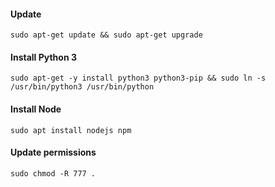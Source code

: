 #### Update
`sudo apt-get update && sudo apt-get upgrade`

#### Install Python 3
`sudo apt-get -y install python3 python3-pip && sudo ln -s /usr/bin/python3 /usr/bin/python`

#### Install Node 
`sudo apt install nodejs npm`  

#### Update permissions
`sudo chmod -R 777 .`
